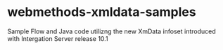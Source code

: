 # webmethods-xmldata-samples
Sample Flow and Java code utilizng the new XmData infoset introduced with Intergation Server release 10.1

